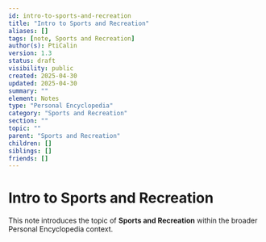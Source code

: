 ```yaml
---
id: intro-to-sports-and-recreation
title: "Intro to Sports and Recreation"
aliases: []
tags: [note, Sports and Recreation]
author(s): PtiCalin
version: 1.3
status: draft
visibility: public
created: 2025-04-30
updated: 2025-04-30
summary: ""
element: Notes
type: "Personal Encyclopedia"
category: "Sports and Recreation"
section: ""
topic: ""
parent: "Sports and Recreation"
children: []
siblings: []
friends: []
---
```

# Intro to Sports and Recreation

This note introduces the topic of **Sports and Recreation** within the broader Personal Encyclopedia context.
